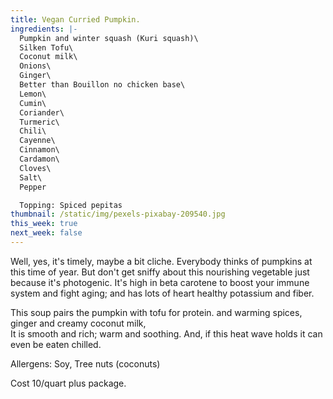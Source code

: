 ```yaml
---
title: Vegan Curried Pumpkin.
ingredients: |-
  Pumpkin and winter squash (Kuri squash)\
  Silken Tofu\
  Coconut milk\
  Onions\
  Ginger\
  Better than Bouillon no chicken base\
  Lemon\
  Cumin\
  Coriander\
  Turmeric\
  Chili\
  Cayenne\
  Cinnamon\
  Cardamon\
  Cloves\
  Salt\
  Pepper

  Topping: Spiced pepitas
thumbnail: /static/img/pexels-pixabay-209540.jpg
this_week: true
next_week: false
---
```

Well, yes, it's timely, maybe a bit cliche. Everybody thinks of pumpkins at this time of year. But don't get sniffy about this nourishing vegetable just because it's photogenic. It's high in beta carotene to boost your immune system and fight aging; and has lots of heart healthy potassium and fiber. 

This soup pairs the pumpkin with tofu for protein. and warming spices, ginger and creamy coconut milk, \
It is smooth and rich; warm and soothing. And, if this heat wave holds it can even be eaten chilled.

Allergens: Soy, Tree nuts (coconuts)

Cost 10/quart plus package.